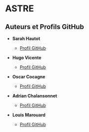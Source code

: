 # ASTRE

## Auteurs et Profils GitHub
  
- **Sarah Hautot**
  - [Profil GitHub](https://github.com/SarahHAUTOT)

- **Hugo Vicente**
  - [Profil GitHub](https://github.com/VicenteHugo)
  
- **Oscar Cocagne**
  - [Profil GitHub]()
  
- **Adrian Chalansonnet**
  - [Profil GitHub]()
  
- **Louis Marouard**
  - [Profil GitHub]()

